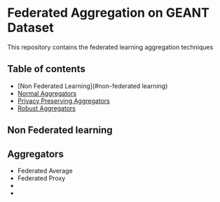 # Federated Aggregation on GEANT Dataset
This repository contains the federated learning aggregation techniques


## Table of contents
* [Non Federated Learning](#non-federated learning)
* [Normal Aggregators](#Normal-aggregators)
* [Privacy Preserving Aggregators](#Privacy-Preserving-aggregators)
* [Robust Aggregators](#Robust-aggregators)


## Non Federated learning


## Aggregators
- Federated Average
- Federated Proxy
- 
- 
